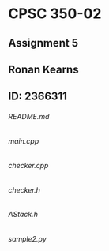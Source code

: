 # CPSC 350-02
## Assignment 5
## Ronan Kearns
## ID: 2366311
###### README.md
###### main.cpp
###### checker.cpp
###### checker.h
###### AStack.h
###### sample2.py
